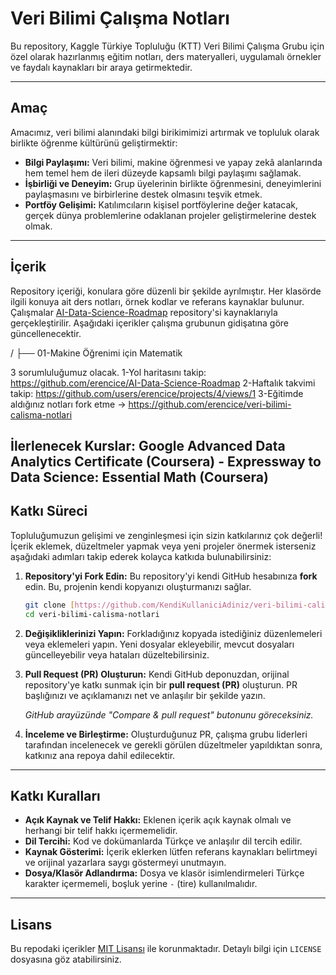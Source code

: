 # Veri Bilimi Çalışma Notları

Bu repository, Kaggle Türkiye Topluluğu (KTT) Veri Bilimi Çalışma Grubu için özel olarak hazırlanmış eğitim notları, ders materyalleri, uygulamalı örnekler ve faydalı kaynakları bir araya getirmektedir.

---

## Amaç

Amacımız, veri bilimi alanındaki bilgi birikimimizi artırmak ve topluluk olarak birlikte öğrenme kültürünü geliştirmektir:

* **Bilgi Paylaşımı:** Veri bilimi, makine öğrenmesi ve yapay zekâ alanlarında hem temel hem de ileri düzeyde kapsamlı bilgi paylaşımı sağlamak.
* **İşbirliği ve Deneyim:** Grup üyelerinin birlikte öğrenmesini, deneyimlerini paylaşmasını ve birbirlerine destek olmasını teşvik etmek.
* **Portföy Gelişimi:** Katılımcıların kişisel portföylerine değer katacak, gerçek dünya problemlerine odaklanan projeler geliştirmelerine destek olmak.

---

## İçerik

Repository içeriği, konulara göre düzenli bir şekilde ayrılmıştır. Her klasörde ilgili konuya ait ders notları, örnek kodlar ve referans kaynaklar bulunur.
Çalışmalar [AI-Data-Science-Roadmap](https://github.com/erencice/AI-Data-Science-Roadmap/) repository'si kaynaklarıyla gerçekleştirilir. Aşağıdaki içerikler çalışma grubunun gidişatına göre güncellenecektir. 

/
├── 01-Makine Öğrenimi için Matematik

3 sorumluluğumuz olacak.
1-Yol haritasını takip: https://github.com/erencice/AI-Data-Science-Roadmap
2-Haftalık takvimi takip: https://github.com/users/erencice/projects/4/views/1
3-Eğitimde aldığınız notları fork etme -> https://github.com/erencice/veri-bilimi-calisma-notlari

İlerlenecek Kurslar: 
Google Advanced Data Analytics Certificate (Coursera) -
Expressway to Data Science: Essential Math (Coursera) 
---

## Katkı Süreci

Topluluğumuzun gelişimi ve zenginleşmesi için sizin katkılarınız çok değerli! İçerik eklemek, düzeltmeler yapmak veya yeni projeler önermek isterseniz aşağıdaki adımları takip ederek kolayca katkıda bulunabilirsiniz:

1.  **Repository'yi Fork Edin:** Bu repository'yi kendi GitHub hesabınıza **fork** edin. Bu, projenin kendi kopyanızı oluşturmanızı sağlar.

    ```bash
    git clone [https://github.com/KendiKullaniciAdiniz/veri-bilimi-calisma-notlari.git](https://github.com/KendiKullaniciAdiniz/veri-bilimi-calisma-notlari.git)
    cd veri-bilimi-calisma-notlari
    ```

2.  **Değişikliklerinizi Yapın:** Forkladığınız kopyada istediğiniz düzenlemeleri veya eklemeleri yapın. Yeni dosyalar ekleyebilir, mevcut dosyaları güncelleyebilir veya hataları düzeltebilirsiniz.

3.  **Pull Request (PR) Oluşturun:** Kendi GitHub deponuzdan, orijinal repository'ye katkı sunmak için bir **pull request (PR)** oluşturun. PR başlığınızı ve açıklamanızı net ve anlaşılır bir şekilde yazın.

    *GitHub arayüzünde "Compare & pull request" butonunu göreceksiniz.*

4.  **İnceleme ve Birleştirme:** Oluşturduğunuz PR, çalışma grubu liderleri tarafından incelenecek ve gerekli görülen düzeltmeler yapıldıktan sonra, katkınız ana repoya dahil edilecektir.

---

## Katkı Kuralları

* **Açık Kaynak ve Telif Hakkı:** Eklenen içerik açık kaynak olmalı ve herhangi bir telif hakkı içermemelidir.
* **Dil Tercihi:** Kod ve dokümanlarda Türkçe ve anlaşılır dil tercih edilir.
* **Kaynak Gösterimi:** İçerik eklerken lütfen referans kaynakları belirtmeyi ve orijinal yazarlara saygı göstermeyi unutmayın.
* **Dosya/Klasör Adlandırma:** Dosya ve klasör isimlendirmeleri Türkçe karakter içermemeli, boşluk yerine `-` (tire) kullanılmalıdır.

---

## Lisans

Bu repodaki içerikler [MIT Lisansı](LICENSE) ile korunmaktadır. Detaylı bilgi için `LICENSE` dosyasına göz atabilirsiniz.
